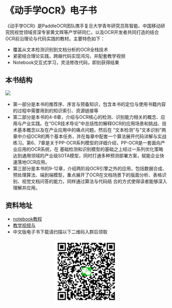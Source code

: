 # 《动手学OCR》电子书

《动手学OCR》是PaddleOCR团队携手复旦大学青年研究员陈智能、中国移动研究院视觉领域资深专家黄文辉等产学研同仁，以及OCR开发者共同打造的结合OCR前沿理论与代码实践的教材。主要特色如下：

- 覆盖从文本检测识别到文档分析的OCR全栈技术
- 紧密结合理论实践，跨越代码实现鸿沟，并配套教学视频
- Notebook交互式学习，灵活修改代码，即刻获得结果


## 本书结构

![](https://ai-studio-static-online.cdn.bcebos.com/5e612d9079b84958940614d9613eb928f1a50fe21ba6446cb99186bf2d76fe3d)

- 第一部分是本书的推荐序、序言与预备知识，包含本书的定位与使用书籍内容的过程中需要用到的知识索引、资源链接等
- 第二部分是本书的4-8章，介绍与OCR核心的检测、识别能力相关的概念、应用与产业实践。在“OCR技术导论”中总括性的解释OCR的应用场景和挑战、技术基本概念以及在产业应用中的痛点问题。然后在
“文本检测”与“文本识别”两章中介绍OCR的两个基本任务，并在每章中配套一个算法展开代码详解与实战练习。第6、7章是关于PP-OCR系列模型的详细介绍，PP-OCR是一套面向产业应用的OCR系统，在
基础检测和识别模型的基础之上经过一系列优化策略达到通用领域的产业级SOTA模型，同时打通多种预测部署方案，赋能企业快速落地OCR应用。
- 第三部分是本书的9-12章，介绍两阶段OCR引擎之外的应用，包括数据合成、预处理算法、端到端模型，重点展开了OCR在文档场景下的版面分析、表格识别、视觉文档问答的能力，同样通过算法与代码结
合的方式使得读者能够深入理解并应用。


## 资料地址
- [notebook教程](https://github.com/PaddlePaddle/PaddleOCR/tree/dygraph/notebook/notebook_ch)
- [教学视频与](https://aistudio.baidu.com/aistudio/education/group/info/25207)
- 中文版电子书下载请扫描以下二维码入群后领取
<div align="center">
<img src="https://raw.githubusercontent.com/PaddlePaddle/PaddleOCR/dygraph/doc/joinus.PNG"  width = "200" height = "200" />
</div>

